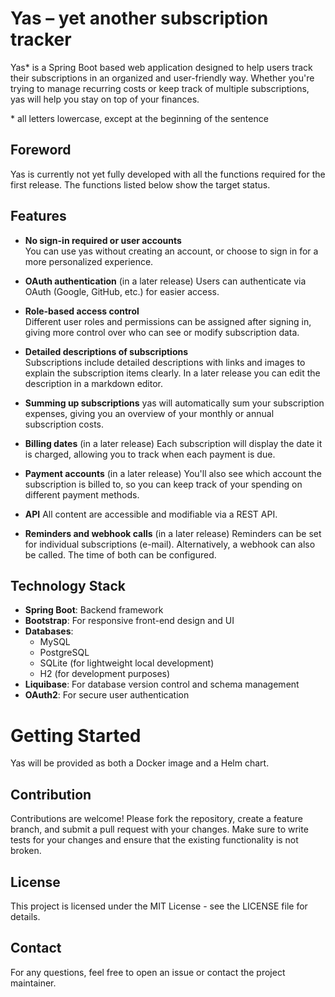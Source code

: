 # Yas – yet another subscription tracker

Yas\* is a Spring Boot based web application designed to help users track their subscriptions in an organized and user-friendly way. Whether you're trying to manage recurring costs or keep track of multiple subscriptions, yas will help you stay on top of your finances.

\* all letters lowercase, except at the beginning of the sentence

## Foreword

Yas is currently not yet fully developed with all the functions required for the first release. The functions listed below show the target status.

## Features

- **No sign-in required or user accounts**  
  You can use yas without creating an account, or choose to sign in for a more personalized experience.

- **OAuth authentication** (in a later release)
  Users can authenticate via OAuth (Google, GitHub, etc.) for easier access.

- **Role-based access control**  
  Different user roles and permissions can be assigned after signing in, giving more control over who can see or modify subscription data.

- **Detailed descriptions of subscriptions**  
  Subscriptions include detailed descriptions with links and images to explain the subscription items clearly. In a later release you can edit the description in a markdown editor.
  
- **Summing up subscriptions**
  yas will automatically sum your subscription expenses, giving you an overview of your monthly or annual subscription costs.

- **Billing dates** (in a later release)
  Each subscription will display the date it is charged, allowing you to track when each payment is due.

- **Payment accounts** (in a later release)
  You'll also see which account the subscription is billed to, so you can keep track of your spending on different payment methods.

- **API**
  All content are accessible and modifiable via a REST API.

- **Reminders and webhook calls** (in a later release)
  Reminders can be set for individual subscriptions (e-mail). Alternatively, a webhook can also be called. The time of both can be configured.

## Technology Stack

- **Spring Boot**: Backend framework
- **Bootstrap**: For responsive front-end design and UI
- **Databases**:
  - MySQL
  - PostgreSQL
  - SQLite (for lightweight local development)
  - H2 (for development purposes)
- **Liquibase**: For database version control and schema management
- **OAuth2**: For secure user authentication

# Getting Started

Yas will be provided as both a Docker image and a Helm chart.

## Contribution

Contributions are welcome! Please fork the repository, create a feature branch, and submit a pull request with your changes. Make sure to write tests for your changes and ensure that the existing functionality is not broken.

## License
This project is licensed under the MIT License - see the LICENSE file for details.

## Contact
For any questions, feel free to open an issue or contact the project maintainer.
